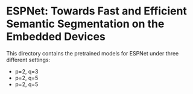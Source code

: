 # ESPNet: Towards Fast and Efficient Semantic Segmentation on the Embedded Devices

This directory contains the pretrained models for ESPNet under three different settings:

* p=2, q=3
* p=2, q=5
* p=2, q=5
